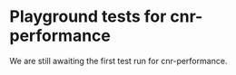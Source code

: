 # Playground tests for cnr-performance
We are still awaiting the first test run for cnr-performance.
